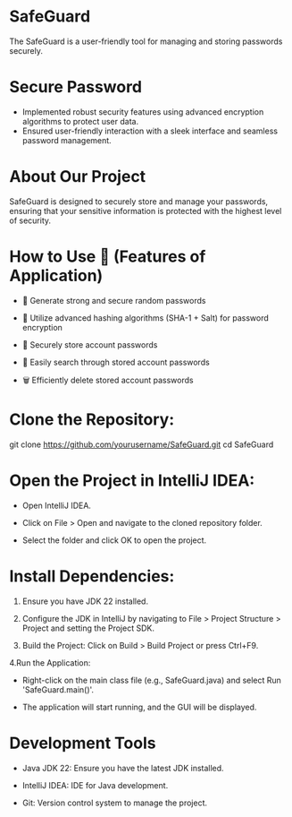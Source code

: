 # SafeGuard
The SafeGuard is a user-friendly tool for managing and storing passwords securely.

# Secure Password 
- Implemented robust security features using advanced encryption algorithms to protect user data.
- Ensured user-friendly interaction with a sleek interface and seamless password management.

# About Our Project
SafeGuard is designed to securely store and manage your passwords, ensuring that your sensitive information is protected with the highest level of security.

# How to Use 👥 (Features of Application)
- 🔐 Generate strong and secure random passwords

- 🔑 Utilize advanced hashing algorithms (SHA-1 + Salt) for password encryption

- 📲 Securely store account passwords

- 🔎 Easily search through stored account passwords

- 🗑 Efficiently delete stored account passwords

# Clone the Repository:
git clone https://github.com/yourusername/SafeGuard.git
cd SafeGuard

# Open the Project in IntelliJ IDEA:
- Open IntelliJ IDEA.

- Click on File > Open and navigate to the cloned repository folder.

- Select the folder and click OK to open the project.

# Install Dependencies:
1. Ensure you have JDK 22 installed.

2. Configure the JDK in IntelliJ by navigating to File > Project Structure > Project and setting the Project SDK.

3. Build the Project:
Click on Build > Build Project or press Ctrl+F9.

4.Run the Application:

- Right-click on the main class file (e.g., SafeGuard.java) and select Run 'SafeGuard.main()'.

- The application will start running, and the GUI will be displayed.

# Development Tools

- Java JDK 22: Ensure you have the latest JDK installed.

- IntelliJ IDEA: IDE for Java development.

- Git: Version control system to manage the project.
